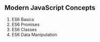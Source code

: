 ## Modern JavaScript Concepts

1. ES6 Basics
2. ES6 Promises
3. ES6 Classes
4. ES6 Data Manipulation
